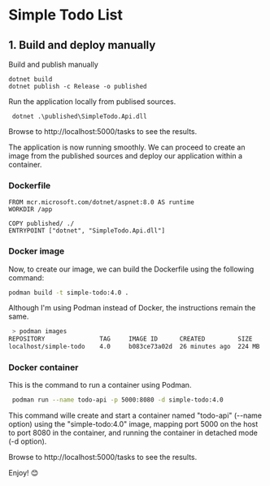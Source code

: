 # Simple Todo List

## 1. Build and deploy manually

Build and publish manually
```
dotnet build
dotnet publish -c Release -o published
```

Run the application locally from publised sources. 
```
 dotnet .\published\SimpleTodo.Api.dll 
```
Browse to http://localhost:5000/tasks to see the results.

The application is now running smoothly. We can proceed to create an image from the published sources and deploy our application within a container.

### Dockerfile

```docker
FROM mcr.microsoft.com/dotnet/aspnet:8.0 AS runtime
WORKDIR /app

COPY published/ ./
ENTRYPOINT ["dotnet", "SimpleTodo.Api.dll"]
```
### Docker image
Now, to create our image, we can build the Dockerfile using the following command:

```bash
podman build -t simple-todo:4.0 .
```
Although I'm using Podman instead of Docker, the instructions remain the same.

```bash
 > podman images
REPOSITORY               TAG     IMAGE ID      CREATED         SIZE
localhost/simple-todo    4.0     b083ce73a02d  26 minutes ago  224 MB
```

### Docker container

This is the command to run a container using Podman.

```bash
 podman run --name todo-api -p 5000:8080 -d simple-todo:4.0
```

This command wille create and start a container named "todo-api" (--name option) using the "simple-todo:4.0" image, mapping port 5000 on the host to port 8080 in the container, and running the container in detached mode (-d option).

Browse to http://localhost:5000/tasks to see the results.

Enjoy! 😊